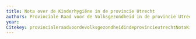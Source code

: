 ```yaml
---
title: Nota over de Kinderhygiëne in de provincie Utrecht
authors: Provinciale Raad voor de Volksgezondheid in de provincie Utrecht
year: 
Citekey: provincialeraadvoordevolksgezondheidindeprovincieutrechtNotaKinderhygieneProvincie
---
```


